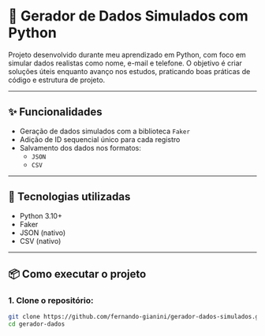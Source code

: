 # 🧪 Gerador de Dados Simulados com Python

Projeto desenvolvido durante meu aprendizado em Python, com foco em simular dados realistas como nome, e-mail e telefone. O objetivo é criar soluções úteis enquanto avanço nos estudos, praticando boas práticas de código e estrutura de projeto.

---

## ✨ Funcionalidades

- Geração de dados simulados com a biblioteca `Faker`
- Adição de ID sequencial único para cada registro
- Salvamento dos dados nos formatos:
  - `JSON`
  - `CSV`

---

## 🚀 Tecnologias utilizadas

- Python 3.10+
- Faker
- JSON (nativo)
- CSV (nativo)

---

## 📦 Como executar o projeto

### 1. Clone o repositório:

```bash
git clone https://github.com/fernando-gianini/gerador-dados-simulados.git
cd gerador-dados
